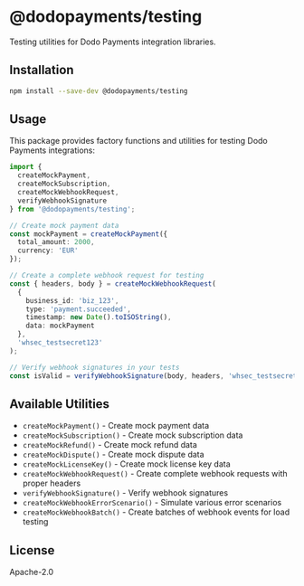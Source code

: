 # @dodopayments/testing

Testing utilities for Dodo Payments integration libraries.

## Installation

```bash
npm install --save-dev @dodopayments/testing
```

## Usage

This package provides factory functions and utilities for testing Dodo Payments integrations:

```typescript
import { 
  createMockPayment, 
  createMockSubscription,
  createMockWebhookRequest,
  verifyWebhookSignature
} from '@dodopayments/testing';

// Create mock payment data
const mockPayment = createMockPayment({
  total_amount: 2000,
  currency: 'EUR'
});

// Create a complete webhook request for testing
const { headers, body } = createMockWebhookRequest(
  {
    business_id: 'biz_123',
    type: 'payment.succeeded',
    timestamp: new Date().toISOString(),
    data: mockPayment
  },
  'whsec_testsecret123'
);

// Verify webhook signatures in your tests
const isValid = verifyWebhookSignature(body, headers, 'whsec_testsecret123');
```

## Available Utilities

- `createMockPayment()` - Create mock payment data
- `createMockSubscription()` - Create mock subscription data
- `createMockRefund()` - Create mock refund data
- `createMockDispute()` - Create mock dispute data
- `createMockLicenseKey()` - Create mock license key data
- `createMockWebhookRequest()` - Create complete webhook requests with proper headers
- `verifyWebhookSignature()` - Verify webhook signatures
- `createMockWebhookErrorScenario()` - Simulate various error scenarios
- `createMockWebhookBatch()` - Create batches of webhook events for load testing

## License

Apache-2.0